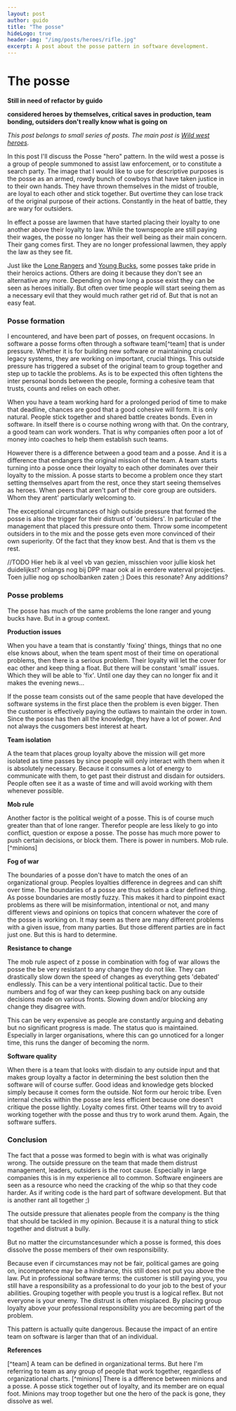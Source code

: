 ```yaml
---
layout: post
author: guido
title: "The posse"
hideLogo: true
header-img: "/img/posts/heroes/rifle.jpg"
excerpt: A post about the posse pattern in software development.
---
```

# The posse

**Still in need of refactor by guido**

__considered heroes by themselves, critical saves in production, team bonding, outsiders don't really know what is going on__

*This post belongs to small series of posts. The main post is [Wild west heroes](/20/05/2018/Heroes/).*
 
In this post I'll discuss the Posse "hero" pattern. In the wild west a posse is a group of people summoned to assist law enforcement, or to constitute a search party. The image that I would like to use for descriptive purposes is the posse as an armed, rowdy bunch of cowboys that have taken justice in to their own hands. They have thrown themselves in the midst of trouble, are loyal to each other and stick together. But overtime they can lose track of the original purpose of their actions. Constantly in the heat of battle, they are wary for outsiders. 

In effect a posse are lawmen that have started placing their loyalty to one another above their loyalty to law. While the townspeople are still paying their wages, the posse no longer has their well being as their main concern. Their gang comes first. They are no longer professional lawmen, they apply the law as they see fit.

Just like the [Lone Rangers](/12/05/2018/LoneRanger/) and [Young Bucks](/20/05/2018/YoungBuck/), some posses take pride in their heroics actions. Others are doing it because they don't see an alternative any more. Depending on how long a posse exist they can be seen as heroes initially. But often over time people will start seeing them as a necessary evil that they would much rather get rid of. But that is not an easy feat.

### Posse formation

I encountered, and have been part of posses, on frequent occasions. In software a posse forms often through a software team[^team]  that is under pressure. Whether it is for building new software or maintaining crucial legacy systems, they are working on important, crucial things. This outside pressure has triggered a subset of the original team to group together and step up to tackle the problems. As is to be expected this often tightens the inter personal bonds between the people, forming a cohesive team that trusts, counts and relies on each other. 

When you have a team working hard for a prolonged period of time to make that deadline, chances are good that a good cohesive will form. It is only natural. People stick together and shared battle creates bonds. Even in software. In itself there is o course nothing wrong with that.  On the contrary, a good team can work wonders. That is why companies often poor a lot of money into coaches to help them establish such teams. 

However there is a difference between a good team and a posse. And it is a difference that endangers the original mission of the team. A team starts turning into a posse once their loyalty to each other dominates over their loyalty to the mission.  A posse starts to become a problem once they start setting themselves apart from the rest, once they start seeing themselves as heroes. When peers that aren't part of their core group are outsiders. Whom they arent' particularly welcoming to.

The exceptional circumstances of high outside pressure that formed the posse is also the trigger for their distrust of 'outsiders'. In particular of the management that placed this pressure onto them. Throw some incompetent outsiders in to the mix and the posse gets even more convinced of their own superiority. Of the fact that they know best. And that is them vs the rest.

//TODO Hier heb ik al veel vb van gezien, misschien voor jullie kiosk het duidelijkst? onlangs nog bij DPP maar ook al in eerdere waterval projectjes. Toen jullie nog op schoolbanken zaten ;) Does this resonate? Any additions?

### Posse problems

The posse has much of the same problems the lone ranger and young bucks have. But in a group context. 

**Production issues**
 
When you have a team that is constantly 'fixing' things, things that no one else knows about, when the team spent most of their time on operational problems, then there is a serious problem. Their loyalty will let the cover for eac other and keep thing a float. But there will be constant 'small' issues. Which they will be able to 'fix'. Until one day they can no longer fix and it makes the evening news... 

If the posse team consists out of the same people that have developed the software systems in the first place then the problem is even bigger. Then the customer is effectively paying the outlaws to maintain the order in town. Since the posse has then all the knowledge, they have a lot of power. And not always the cusgomers best interest at heart.

**Team isolation**
 
A the team that places group loyalty above the mission will get more isolated as time passes by since people will only interact with them when it is absolutely necessary. Because it consumes a lot of energy to communicate with them, to get past their distrust and disdain for outsiders. People often see it as a waste of time and will avoid working with them whenever possible. 

**Mob rule**

Another factor is the political weight of a posse. This is of course much greater than that of lone ranger. Therefor people are less likely to go into conflict, question or expose a posse. The posse has much more power to push certain decisions, or block them. There is power in numbers. Mob rule. [^minions]

**Fog of war**
 
The boundaries of a posse don't have to match the ones of an organizational group. Peoples loyalties difference in degrees and can shift over time. The boundaries of a posse are thus seldom a clear defined thing. As posse boundaries are mostly fuzzy. This makes it hard to pinpoint exact problems as there will be misinformation, intentional or not, and many different views and opinions on topics that concern whatever the core of the posse is working on. It may seem as there are many different problems with a given issue, from many parties. But those different parties are in fact just one. But this is hard to determine.

**Resistance to change**

The mob rule aspect of z posse in combination with fog of war allows the posse the be very resistant to any change they do not like. They can drastically slow down the speed of changes as everything gets 'debated' endlessly. This can be a very intentional political tactic. Due to their numbers  and fog of war they can keep pushing back on any outside decisions made on various fronts. Slowing down and/or blocking any change they disagree with.

This can be very expensive as people are constantly arguing and debating but no significant progress is made. The status quo is maintained. Especially in larger organisations, where this can go unnoticed for a longer time, this runs the danger of becoming the norm.
 
**Software quality**

When there is a team that looks with disdain to any outside input and that makes group loyalty a factor in determining the best solution then the software will of course suffer. Good ideas and knowledge gets blocked simply because it comes form the outside. Not form our heroic tribe. Even internal checks within the posse are less efficient because one doesn't critique the posse lightly. Loyalty comes first. Other teams will try to avoid working together with the posse and thus try to work arund them. Again, the software suffers.

### Conclusion

The fact that a posse was formed to begin with is what was originally wrong. The outside pressure on the team that made them distrust management, leaders, outsiders is the root cause. Especially in large companies this is in my experience all to common. Software engineers are seen as a resource who need the cracking of the whip so that they code harder. As if writing code is the hard part of software development. But that is another rant all together ;) 

The outside pressure that alienates people from the company is the thing that should be tackled in my opinion. Because it is a natural thing to stick together and distrust a bully. 

But no matter the circumstancesunder which a posse is formed, this does dissolve the posse members of their own responsibility.

Because even if circumstances may not be fair, political games are going on, incompetence may be a hindrance, this still does not put you above the law. Put in professional software terms: the customer is still paying you, you still have a responsibility as a professional to do your job to the best of your abilities. Grouping together with people you trust is a logical reflex. But not everyone is your enemy. The distrust is often misplaced. By placing group loyalty above your professional responsibility you are becoming part of the problem.


This pattern is actually quite dangerous. Because the impact of an entire team on software is larger than that of an individual. 


**References**

[^team] A team can be defined in organizational terms. But here I'm referring to team as any group of people that work together, regardless of organizational charts.
[^minions] There is a difference between minions and a posse. A posse stick together out of loyalty, and its member are on equal foot. Minions may troop together but one the hero of the pack is gone, they dissolve as wel.